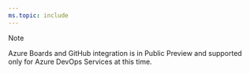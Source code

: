 ```yaml
---
ms.topic: include
---
```


> [!NOTE]   
> Azure Boards and GitHub integration is in Public Preview and supported only for Azure DevOps Services at this time. 